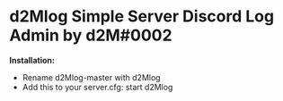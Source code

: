 # d2Mlog Simple Server Discord Log Admin by d2M#0002

**Installation:**
- Rename d2Mlog-master with d2Mlog
- Add this to your server.cfg: start d2Mlog


